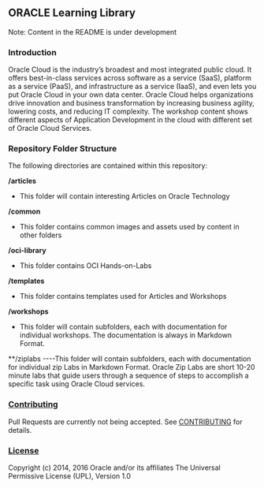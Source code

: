 ## ORACLE Learning Library #

Note: Content in the README is under development

### Introduction ##

Oracle Cloud is the industry’s broadest and most integrated public cloud. It offers best-in-class services across software as a service (SaaS), platform as a service (PaaS), and infrastructure as a service (IaaS), and even lets you put Oracle Cloud in your own data center. Oracle Cloud helps organizations drive innovation and business transformation by increasing business agility, lowering costs, and reducing IT complexity. The workshop content shows different aspects of Application Development in the cloud with different set of Oracle Cloud Services.


### Repository Folder Structure ##

The following directories are contained within this repository:

**/articles** 
- This folder will contain interesting Articles on Oracle Technology

**/common** 
- This folder contains common images and assets used by content in other folders

**/oci-library** 
- This folder contains OCI Hands-on-Labs

**/templates** 
- This folder contains templates used for Articles and Workshops

**/workshops** 
- This folder will contain subfolders, each with documentation for individual workshops. The documentation is always in Markdown Format.

**/ziplabs
----This folder will contain subfolders, each with documentation for individual zip Labs in Markdown Format. Oracle Zip Labs are short 10-20 minute labs that guide users through a sequence of steps to accomplish a specific task using Oracle Cloud services.

### [Contributing](CONTRIBUTING.md)
Pull Requests are currently not being accepted. See [CONTRIBUTING](CONTRIBUTING.md) for details.

### [License](LICENSE.md)
Copyright (c) 2014, 2016 Oracle and/or its affiliates
The Universal Permissive License (UPL), Version 1.0
